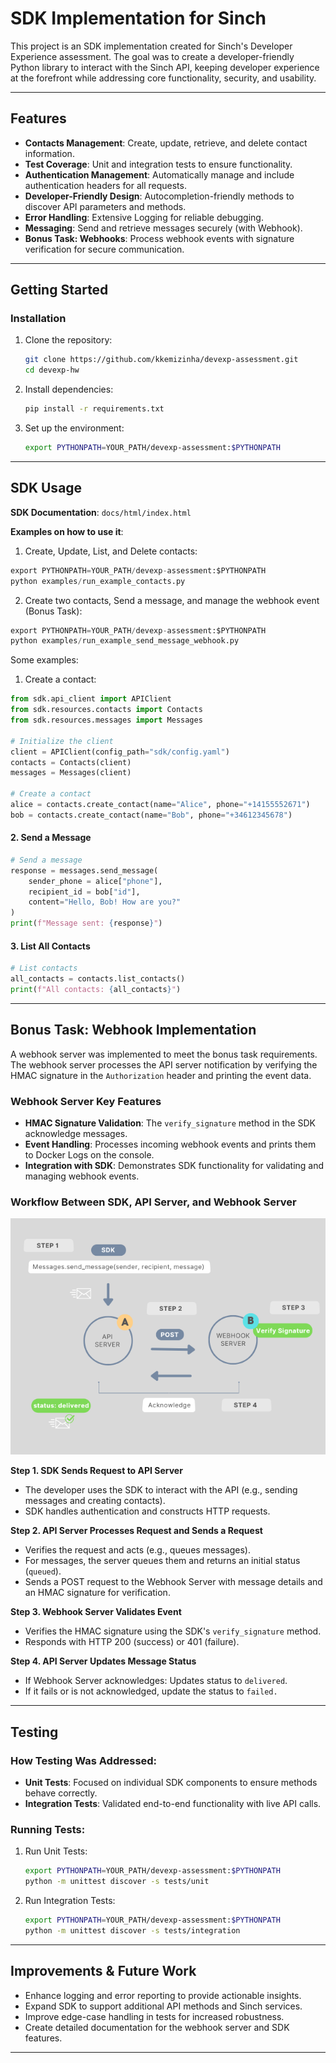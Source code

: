 # SDK Implementation for Sinch

This project is an SDK implementation created for Sinch's Developer Experience assessment. The goal was to create a developer-friendly Python library to interact with the Sinch API, keeping developer experience at the forefront while addressing core functionality, security, and usability.

---

## Features

- **Contacts Management**: Create, update, retrieve, and delete contact information.
- **Test Coverage**: Unit and integration tests to ensure functionality.
- **Authentication Management**: Automatically manage and include authentication headers for all requests.
- **Developer-Friendly Design**: Autocompletion-friendly methods to discover API parameters and methods.
- **Error Handling**:  Extensive Logging for reliable debugging.
- **Messaging**: Send and retrieve messages securely (with Webhook).
- **Bonus Task: Webhooks**: Process webhook events with signature verification for secure communication.

---

## Getting Started

### Installation

1. Clone the repository:
   ```bash
   git clone https://github.com/kkemizinha/devexp-assessment.git
   cd devexp-hw
   ```

2. Install dependencies:
   ```bash
   pip install -r requirements.txt
   ```

3. Set up the environment:
   ```bash
   export PYTHONPATH=YOUR_PATH/devexp-assessment:$PYTHONPATH
   ```

---

## SDK Usage

**SDK Documentation**: `docs/html/index.html`

**Examples on how to use it**: 
1. Create, Update, List, and Delete contacts:
```python
export PYTHONPATH=YOUR_PATH/devexp-assessment:$PYTHONPATH
python examples/run_example_contacts.py
```

2. Create two contacts, Send a message, and manage the webhook event (Bonus Task):
```python
export PYTHONPATH=YOUR_PATH/devexp-assessment:$PYTHONPATH
python examples/run_example_send_message_webhook.py
```

Some examples:
1. Create a contact:
```python
from sdk.api_client import APIClient
from sdk.resources.contacts import Contacts
from sdk.resources.messages import Messages

# Initialize the client
client = APIClient(config_path="sdk/config.yaml")
contacts = Contacts(client)
messages = Messages(client)

# Create a contact
alice = contacts.create_contact(name="Alice", phone="+14155552671")
bob = contacts.create_contact(name="Bob", phone="+34612345678")
```

#### **2. Send a Message**
```python
# Send a message
response = messages.send_message(
    sender_phone = alice["phone"],
    recipient_id = bob["id"],
    content="Hello, Bob! How are you?"
)
print(f"Message sent: {response}")
```

#### **3. List All Contacts**
```python
# List contacts
all_contacts = contacts.list_contacts()
print(f"All contacts: {all_contacts}")
```

---


## Bonus Task: Webhook Implementation

A webhook server was implemented to meet the bonus task requirements. 
The webhook server processes the API server notification by verifying the HMAC signature in the `Authorization` header and printing the event data.

### Webhook Server Key Features

- **HMAC Signature Validation**: The `verify_signature` method in the SDK acknowledge messages.
- **Event Handling**: Processes incoming webhook events and prints them to Docker Logs on the console.
- **Integration with SDK**: Demonstrates SDK functionality for validating and managing webhook events.

### Workflow Between SDK, API Server, and Webhook Server

![Workflow Diagram](./docs/webhook_overflow.png "Workflow Overview")

 **Step 1. SDK Sends Request to API Server**  
   - The developer uses the SDK to interact with the API (e.g., sending messages and creating contacts).  
   - SDK handles authentication and constructs HTTP requests.

 **Step 2. API Server Processes Request and Sends a Request**  
   - Verifies the request and acts (e.g., queues messages).  
   - For messages, the server queues them and returns an initial status (`queued`).
   - Sends a POST request to the Webhook Server with message details and an HMAC signature for verification.

**Step 3. Webhook Server Validates Event**  
   - Verifies the HMAC signature using the SDK's `verify_signature` method.  
   - Responds with HTTP 200 (success) or 401 (failure).

**Step 4. API Server Updates Message Status**  
   - If Webhook Server acknowledges: Updates status to `delivered`.  
   - If it fails or is not acknowledged, update the status to `failed.`

---

## Testing

### How Testing Was Addressed:

- **Unit Tests**: Focused on individual SDK components to ensure methods behave correctly.
- **Integration Tests**: Validated end-to-end functionality with live API calls.

### Running Tests:

1. Run Unit Tests:
   ```bash
   export PYTHONPATH=YOUR_PATH/devexp-assessment:$PYTHONPATH
   python -m unittest discover -s tests/unit
   ```

2. Run Integration Tests:
   ```bash
   export PYTHONPATH=YOUR_PATH/devexp-assessment:$PYTHONPATH
   python -m unittest discover -s tests/integration
   ```

---

## Improvements & Future Work

- Enhance logging and error reporting to provide actionable insights.
- Expand SDK to support additional API methods and Sinch services.
- Improve edge-case handling in tests for increased robustness.
- Create detailed documentation for the webhook server and SDK features.

---
